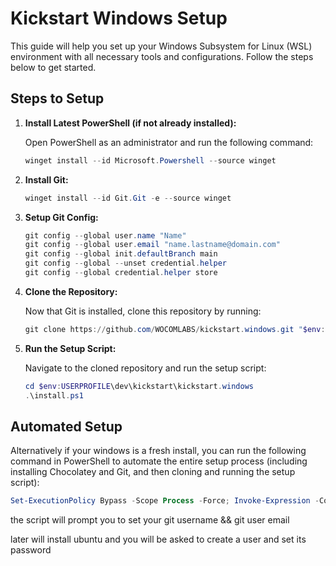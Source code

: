 # Kickstart Windows Setup

This guide will help you set up your Windows Subsystem for Linux (WSL) environment with all necessary tools and configurations. Follow the steps below to get started.

## Steps to Setup

1. **Install Latest PowerShell (if not already installed):**

    Open PowerShell as an administrator and run the following command:
    ```powershell
    winget install --id Microsoft.Powershell --source winget
    ```

2. **Install Git:**

    ```powershell
    winget install --id Git.Git -e --source winget
    ```

 3. **Setup Git Config:**

    ```powershell
    git config --global user.name "Name" 
    git config --global user.email "name.lastname@domain.com"
    git config --global init.defaultBranch main
    git config --global --unset credential.helper
    git config --global credential.helper store
    ```   

4. **Clone the Repository:**

    Now that Git is installed, clone this repository by running:
    ```powershell
    git clone https://github.com/WOCOMLABS/kickstart.windows.git "$env:USERPROFILE\dev\kickstart\kickstart.windows"
    ```

5. **Run the Setup Script:**

    Navigate to the cloned repository and run the setup script:
    ```powershell
    cd $env:USERPROFILE\dev\kickstart\kickstart.windows
    .\install.ps1
    ```

## Automated Setup

Alternatively if your windows is a fresh install, you can run the following command in PowerShell to automate the entire setup process (including installing Chocolatey and Git, and then cloning and running the setup script):

```powershell
Set-ExecutionPolicy Bypass -Scope Process -Force; Invoke-Expression -Command (curl -H "Cache-Control: no-cache" -H "Pragma: no-cache" 'https://raw.githubusercontent.com/WOCOMLABS/kickstart.windows/main/scripts/download_and_extract_repository.ps1?t=' + (Get-Date).Ticks | Out-String)
```

the script will prompt you to 
set your git username && git user email

later will install ubuntu and you will be asked to create a user and set its password
